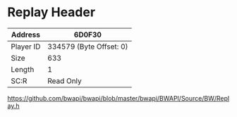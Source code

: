 #  Replay Header
Address   | 6D0F30
----------|-------------
Player ID | 334579 (Byte Offset: 0)
Size 	  | 633
Length 	  | 1
SC:R      | Read Only

https://github.com/bwapi/bwapi/blob/master/bwapi/BWAPI/Source/BW/Replay.h
